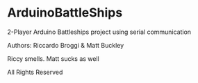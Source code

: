 # ArduinoBattleShips
2-Player Arduino Battleships project using serial communication

Authors: Riccardo Broggi & Matt Buckley

Riccy smells.
Matt sucks as well 


All Rights Reserved
